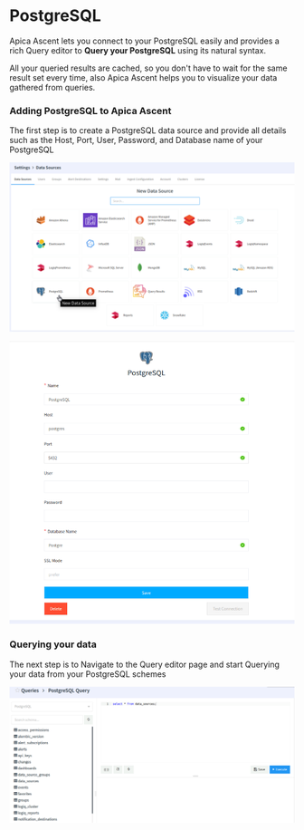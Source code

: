 # PostgreSQL

Apica Ascent lets you connect to your PostgreSQL easily and provides a rich Query editor to **Query your PostgreSQL** using its natural syntax.

&#x20;All your queried results are cached, so you don't have to wait for the same result set every time, also Apica Ascent helps you to visualize your data gathered from queries.



### Adding PostgreSQL to Apica Ascent

The first step is to create a PostgreSQL data source and provide all details such as the Host, Port, User, Password, and Database name of your PostgreSQL

![Choosing a new data source](../../.gitbook/assets/postgres-1.png)

![Adding data source to LOGIQ](../../.gitbook/assets/postgres-2.png)



### Querying your data

The next step is to Navigate to the Query editor page and start Querying your data from your PostgreSQL schemes

![Query Editor](../../.gitbook/assets/postgres-3.png)
